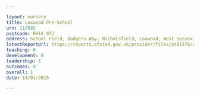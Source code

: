 ```yaml
---

layout: nursery
title: Loxwood Pre-School
urn: 113592
postcode: RH14 0TJ
address: School Field, Badgers Way, Nicholsfield, Loxwood, West Sussex, RH14 0TJ
latestReportUrl: https://reports.ofsted.gov.uk/provider/files/2451576/urn/113592.pdf
teaching: 0
development: 0
leadership: 1
outcomes: 0
overall: 1
date: 14/01/2015

---
```

